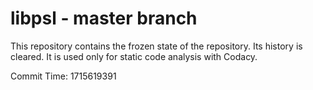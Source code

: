 # libpsl - master branch

This repository contains the frozen state of the repository.
Its history is cleared. It is used only for static code
analysis with Codacy.

Commit Time: 1715619391